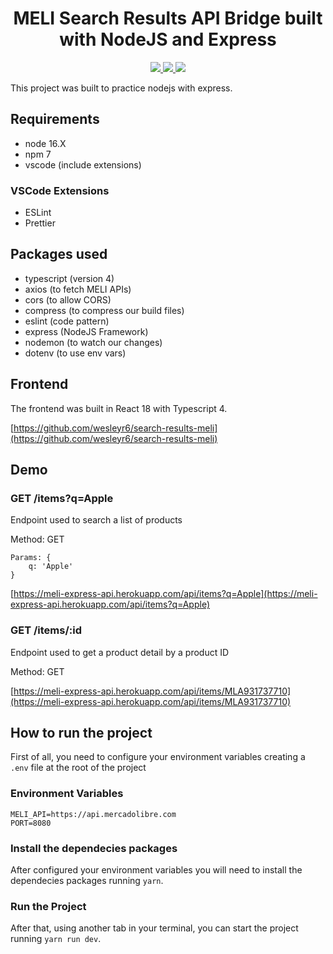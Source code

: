 <h1 align="center">MELI Search Results API Bridge built with NodeJS and Express</h1>

<p align="center">
  <a href="https://dashboard.heroku.com/pipelines/f49b1115-11b2-4dae-8494-5fc61d937d9c/tests" target="_blank">
    <img src="https://meli-express-api-badge.herokuapp.com/last.svg" />
  </a>
  <a href="https://meli-express-api-dev.herokuapp.com/" target="_blank">
    <img src="https://img.shields.io/badge/-development-red" />
  </a>
  <a href="https://meli-express-api.herokuapp.com/" target="_blank">
    <img src="https://img.shields.io/badge/-production-purple" />
  </a>
</p>

This project was built to practice nodejs with express.

## Requirements

- node 16.X
- npm 7
- vscode (include extensions)

### VSCode Extensions

- ESLint
- Prettier

## Packages used

- typescript (version 4)
- axios (to fetch MELI APIs)
- cors (to allow CORS)
- compress (to compress our build files)
- eslint (code pattern)
- express (NodeJS Framework)
- nodemon (to watch our changes)
- dotenv (to use env vars)

## Frontend

The frontend was built in React 18 with Typescript 4.

[https://github.com/wesleyr6/search-results-meli](https://github.com/wesleyr6/search-results-meli)

## Demo

### GET /items?q=Apple

Endpoint used to search a list of products

Method: GET

```
Params: {
    q: 'Apple'
}
```

[https://meli-express-api.herokuapp.com/api/items?q=Apple](https://meli-express-api.herokuapp.com/api/items?q=Apple)

### GET /items/:id

Endpoint used to get a product detail by a product ID

Method: GET

[https://meli-express-api.herokuapp.com/api/items/MLA931737710](https://meli-express-api.herokuapp.com/api/items/MLA931737710)

## How to run the project

First of all, you need to configure your environment variables creating a `.env` file at the root of the project

### Environment Variables

```
MELI_API=https://api.mercadolibre.com
PORT=8080
```

### Install the dependecies packages

After configured your environment variables you will need to install the dependecies packages running `yarn`.

### Run the Project

After that, using another tab in your terminal, you can start the project running `yarn run dev`.
